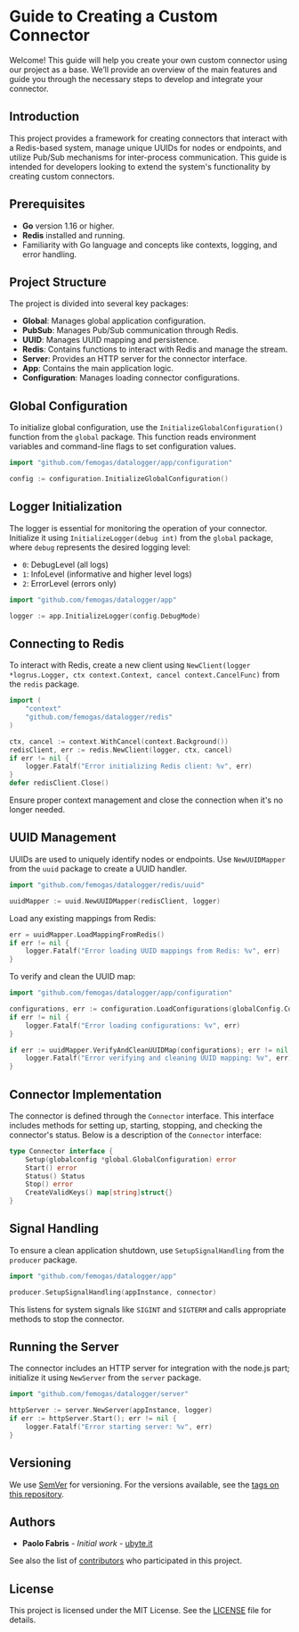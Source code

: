 
# Guide to Creating a Custom Connector

Welcome! This guide will help you create your own custom connector using our project as a base. We’ll provide an overview of the main features and guide you through the necessary steps to develop and integrate your connector.

## Introduction

This project provides a framework for creating connectors that interact with a Redis-based system, manage unique UUIDs for nodes or endpoints, and utilize Pub/Sub mechanisms for inter-process communication. This guide is intended for developers looking to extend the system's functionality by creating custom connectors.

## Prerequisites

- **Go** version 1.16 or higher.
- **Redis** installed and running.
- Familiarity with Go language and concepts like contexts, logging, and error handling.

## Project Structure

The project is divided into several key packages:

- **Global**: Manages global application configuration.
- **PubSub**: Manages Pub/Sub communication through Redis.
- **UUID**: Manages UUID mapping and persistence.
- **Redis**: Contains functions to interact with Redis and manage the stream.
- **Server**: Provides an HTTP server for the connector interface.
- **App**: Contains the main application logic.
- **Configuration**: Manages loading connector configurations.

## Global Configuration

To initialize global configuration, use the `InitializeGlobalConfiguration()` function from the `global` package. This function reads environment variables and command-line flags to set configuration values.

```go
import "github.com/femogas/datalogger/app/configuration"

config := configuration.InitializeGlobalConfiguration()
```

## Logger Initialization

The logger is essential for monitoring the operation of your connector. Initialize it using `InitializeLogger(debug int)` from the `global` package, where `debug` represents the desired logging level:

- `0`: DebugLevel (all logs)
- `1`: InfoLevel (informative and higher level logs)
- `2`: ErrorLevel (errors only)

```go
import "github.com/femogas/datalogger/app"

logger := app.InitializeLogger(config.DebugMode)
```

## Connecting to Redis

To interact with Redis, create a new client using `NewClient(logger *logrus.Logger, ctx context.Context, cancel context.CancelFunc)` from the `redis` package.

```go
import (
    "context"
    "github.com/femogas/datalogger/redis"
)

ctx, cancel := context.WithCancel(context.Background())
redisClient, err := redis.NewClient(logger, ctx, cancel)
if err != nil {
    logger.Fatalf("Error initializing Redis client: %v", err)
}
defer redisClient.Close()
```

Ensure proper context management and close the connection when it's no longer needed.

## UUID Management

UUIDs are used to uniquely identify nodes or endpoints. Use `NewUUIDMapper` from the `uuid` package to create a UUID handler.

```go
import "github.com/femogas/datalogger/redis/uuid"

uuidMapper := uuid.NewUUIDMapper(redisClient, logger)
```

Load any existing mappings from Redis:

```go
err = uuidMapper.LoadMappingFromRedis()
if err != nil {
    logger.Fatalf("Error loading UUID mappings from Redis: %v", err)
}
```

To verify and clean the UUID map:

```go
import "github.com/femogas/datalogger/app/configuration"

configurations, err := configuration.LoadConfigurations(globalConfig.ConfigFilePath)
if err != nil {
    logger.Fatalf("Error loading configurations: %v", err)
}

if err := uuidMapper.VerifyAndCleanUUIDMap(configurations); err != nil {
    logger.Fatalf("Error verifying and cleaning UUID mapping: %v", err)
}
```

## Connector Implementation

The connector is defined through the `Connector` interface. This interface includes methods for setting up, starting, stopping, and checking the connector's status. Below is a description of the `Connector` interface:

```go
type Connector interface {
    Setup(globalconfig *global.GlobalConfiguration) error
    Start() error
    Status() Status
    Stop() error
    CreateValidKeys() map[string]struct{}
}
```

## Signal Handling

To ensure a clean application shutdown, use `SetupSignalHandling` from the `producer` package.

```go
import "github.com/femogas/datalogger/app"

producer.SetupSignalHandling(appInstance, connector)
```

This listens for system signals like `SIGINT` and `SIGTERM` and calls appropriate methods to stop the connector.

## Running the Server

The connector includes an HTTP server for integration with the node.js part; initialize it using `NewServer` from the `server` package.

```go
import "github.com/femogas/datalogger/server"

httpServer := server.NewServer(appInstance, logger)
if err := httpServer.Start(); err != nil {
    logger.Fatalf("Error starting server: %v", err)
}
```

## Versioning

We use [SemVer](https://semver.org/) for versioning. For the versions available, see the [tags on this repository](https://github.com/femogas/datalogger/tags). 

## Authors

* **Paolo Fabris** - *Initial work* - [ubyte.it](https://ubyte.it/)

See also the list of [contributors](https://github.com/femogas/datalogger/blob/main/CONTRIBUTORS.md) who participated in this project.

## License

This project is licensed under the MIT License. See the [LICENSE](https://github.com/femogas/datalogger/blob/main/LICENSE) file for details.